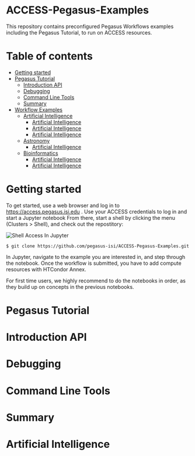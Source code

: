 # ACCESS-Pegasus-Examples

This repository contains preconfigured Pegasus Workflows examples including the Pegasus Tutorial, to run on ACCESS resources.


Table of contents
=================

<!--ts-->
   * [Getting started](#getting-started)
   * [Pegasus Tutorial](#pegasus-tutorial)
      * [Introduction API](#introduction-api)
      * [Debugging](#debugging)
      * [Command Line Tools](#command-Line-Tools)
      * [Summary](#summary)
   * [Workflow Examples](#tests)
      * [Artificial Intelligence](#dependency)
         * [Artificial Intelligence](#dependency)
         * [Artificial Intelligence](#dependency)
         * [Artificial Intelligence](#dependency)
      * [Astronomy](#docker)
         * [Artificial Intelligence](#dependency) 
      * [Bioinformatics](#docker)
         * [Artificial Intelligence](#dependency)
         * [Artificial Intelligence](#dependency) 
<!--te-->



Getting started
===============

To get started, use a web browser and log in to https://access.pegasus.isi.edu . Use your ACCESS credentials to log in and start a Jupyter notebook
From there, start a shell by clicking the menu (Clusters > Shell), and check out the repostitory:

![Shell Access In Jupyter](./images/terminal-start.png)


```
$ git clone https://github.com/pegasus-isi/ACCESS-Pegasus-Examples.git
```

In Jupyter, navigate to the example you are interested in, and step through the notebook. Once the workflow is submitted, you have to add compute resources with HTCondor Annex.

For first time users, we highly recommend to do the notebooks in order, as they build up on concepts in the previous notebooks.


Pegasus Tutorial
================



Introduction API
================



Debugging
=========



Command Line Tools
==================



Summary
===============



Artificial Intelligence
=======================

